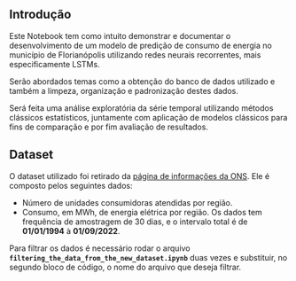 ## Introdução
Este Notebook tem como intuito demonstrar e documentar o desenvolvimento de um modelo de predição de consumo de energia no município de Florianópolis utilizando redes neurais recorrentes, mais especificamente LSTMs.

Serão abordados temas como a obtenção do banco de dados utilizado e também a limpeza, organização e padronização destes dados.

Será feita uma análise exploratória da série temporal utilizando métodos clássicos estatísticos, juntamente com aplicação de modelos clássicos para fins de comparação e por fim avaliação de resultados.

## Dataset

O dataset utilizado foi retirado da [página de informações da ONS](https://www.ons.org.br/Paginas/resultados-da-operacao/historico-da-operacao/carga_energia.aspx). Ele é composto pelos seguintes dados:
 * Número de unidades consumidoras atendidas por região.
 * Consumo, em MWh, de energia elétrica por região.
Os dados tem frequência de amostragem de 30 dias, e o intervalo total é de **01/01/1994** à **01/09/2022**.

Para filtrar os dados é necessário rodar o arquivo **`filtering_the_data_from_the_new_dataset.ipynb`** duas vezes e substituir, no segundo bloco de código, o nome do arquivo que deseja filtrar.